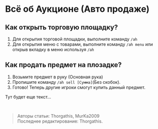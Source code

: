 # Всё об Аукционе (Авто продаже)

## Как открыть торговую площадку?

1. Для открытия торговой площадки, выполните команду ```/ah```
2. Для открытия меню с товарами, выполните команду ```/ah menu``` или открыв вкладку в меню используя ```/ah```

## Как продать предмет на плозадке?

1. Возьмите предмет в руку (Основная рука)
2. Пропишите команду ```/ah sell [Сумма]```(Без скобок).
3. Готово! Теперь другие игроки смогут купить данный предмет.

Тут будет еще текст...

<br>

> Авторы статьи: Thorgathis, MurKa2009 <br>
> Последнее редактирование: Thorgathis.

